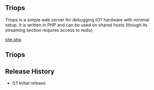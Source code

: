 

## Triops 

Triops is a simple web server for debugging IOT hardware with minimal setup.  It is written in PHP and can be used on shared hosts (though its streaming section requires access to redis) 


[site.php](./page.html)

## Triops
 




## Release History  
* 0.1 Initial release  
  

